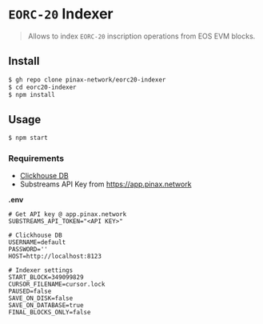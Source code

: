 # `EORC-20` Indexer

> Allows to index `EORC-20` inscription operations from EOS EVM blocks.

## Install

```bash
$ gh repo clone pinax-network/eorc20-indexer
$ cd eorc20-indexer
$ npm install
```

## Usage

```bash
$ npm start
```

### Requirements

- [Clickhouse DB](https://clickhouse.com/)
- Substreams API Key from https://app.pinax.network

**.env**

```env
# Get API key @ app.pinax.network
SUBSTREAMS_API_TOKEN="<API KEY>"

# Clickhouse DB
USERNAME=default
PASSWORD=''
HOST=http://localhost:8123

# Indexer settings
START_BLOCK=349099829
CURSOR_FILENAME=cursor.lock
PAUSED=false
SAVE_ON_DISK=false
SAVE_ON_DATABASE=true
FINAL_BLOCKS_ONLY=false
```
